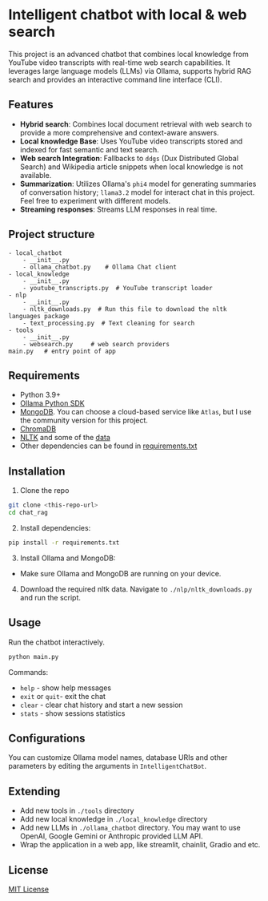 # Intelligent chatbot with local & web search

This project is an advanced chatbot that combines local knowledge from YouTube video transcripts with real-time web search capabilities. It leverages large language models (LLMs) via Ollama, supports hybrid RAG search and provides an interactive command line interface (CLI).

## Features
* **Hybrid search**: Combines local document retrieval with web search to provide a more comprehensive and context-aware answers.
* **Local knowledge Base**: Uses YouTube video transcripts stored and indexed for fast semantic and text search.
* **Web search Integration**: Fallbacks to `ddgs` (Dux Distributed Global Search) and Wikipedia article snippets when local knowledge is not available.
* **Summarization**: Utilizes Ollama's `phi4` model for generating summaries of conversation history; `llama3.2` model for interact chat in this project. Feel free to experiment with different models.
* **Streaming responses**: Streams LLM responses in real time.

## Project structure
```
- local_chatbot
    - __init__.py
    - ollama_chatbot.py    # Ollama Chat client
- local_knowledge
    - __init__.py
    - youtube_transcripts.py  # YouTube transcript loader
- nlp
    - __init__.py
    - nltk_downloads.py  # Run this file to download the nltk languages package
    - text_processing.py  # Text cleaning for search
- tools
    - __init__.py
    - websearch.py     # web search providers
main.py   # entry point of app
```

## Requirements
- Python 3.9+
- [Ollama Python SDK](https://github.com/ollama/ollama-python.git)
- [MongoDB](https://www.mongodb.com/docs/manual/administration/install-community/#std-label-install-mdb-community-edition). You can choose a cloud-based service like `Atlas`, but I use the community version for this project.
- [ChromaDB](https://docs.trychroma.com/docs/overview/getting-started)
- [NLTK](https://www.nltk.org/) and some of the [data](https://www.nltk.org/nltk_data/)
- Other dependencies can be found in [requirements.txt](./requirements.txt)

## Installation
1. Clone the repo
```sh
git clone <this-repo-url>
cd chat_rag
```

2. Install dependencies:
```sh
pip install -r requirements.txt
```

3. Install Ollama and MongoDB:
* Make sure Ollama and MongoDB are running on your device.

4. Download the required nltk data. Navigate to `./nlp/nltk_downloads.py` and run the script.

## Usage
Run the chatbot interactively.
```sh
python main.py
```
Commands:
- `help` - show help messages
- `exit` or `quit`- exit the chat
- `clear` - clear chat history and start a new session
- `stats` - show sessions statistics

## Configurations
You can customize Ollama model names, database URIs and other parameters by editing the arguments in `IntelligentChatBot`.

## Extending
- Add new tools in `./tools` directory
- Add new local knowledge in `./local_knowledge` directory
- Add new LLMs in `./ollama_chatbot` directory. You may want to use OpenAI, Google Gemini or Anthropic provided LLM API.
- Wrap the application in a web app, like streamlit, chainlit, Gradio and etc.

## License
[MIT License](./LICENSE)